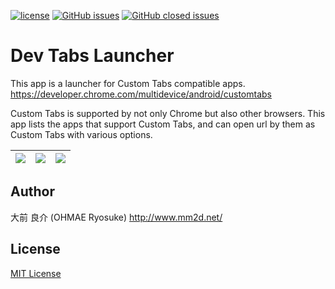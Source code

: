 [![license](https://img.shields.io/github/license/ohmae/dev-tabs-launcher.svg)](./LICENSE)
[![GitHub issues](https://img.shields.io/github/issues/ohmae/dev-tabs-launcher.svg)](https://github.com/ohmae/dev-tabs-launcher/issues)
[![GitHub closed issues](https://img.shields.io/github/issues-closed/ohmae/dev-tabs-launcher.svg)](https://github.com/ohmae/dev-tabs-launcher/issues?q=is%3Aissue+is%3Aclosed)
# Dev Tabs Launcher

This app is a launcher for Custom Tabs compatible apps.
https://developer.chrome.com/multidevice/android/customtabs

Custom Tabs is supported by not only Chrome but also other browsers.
This app lists the apps that support Custom Tabs, and can open url by them as Custom Tabs with various options.

|![](readme/1.png)|![](readme/2.png)|![](readme/3.png)|
|-|-|-|

## Author
大前 良介 (OHMAE Ryosuke)
http://www.mm2d.net/

## License
[MIT License](./LICENSE)
